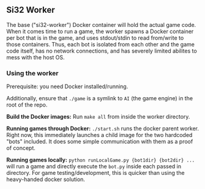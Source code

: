 ## Si32 Worker

The base ("si32-worker") Docker container will hold the actual game code.
When it comes time to run a game, the worker spawns a Docker container per bot that is in the game,
and uses stdout/stdin to read from/write to those containers. Thus, each bot is isolated from each other
and the game code itself, has no network connections, and has severely limited abilites to mess with the
host OS.

### Using the worker
Prerequisite: you need Docker installed/running.

Additionally, ensure that `./game` is a symlink to `AI` (the game engine) in the root of the repo.

**Build the Docker images:** Run `make all` from inside the worker directory.

**Running games through Docker:** `./start.sh` runs the docker parent worker. Right now, this immediately launches a child
image for the two hardcoded "bots" included. It does some simple communication with them as a proof of concept.

**Running games locally:** `python runLocalGame.py {bot1dir} {bot2dir} ...` will run a game and directly execute the `bot.py`
inside each passed in directory. For game testing/development, this is quicker than using the heavy-handed docker solution.
